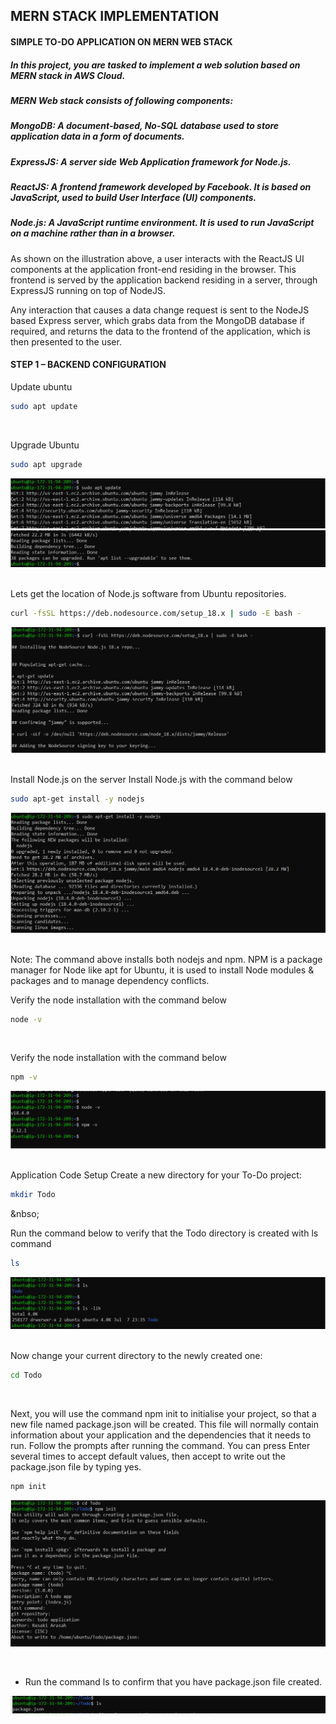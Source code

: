 ## MERN STACK IMPLEMENTATION

#### SIMPLE TO-DO APPLICATION ON MERN WEB STACK

##### In this project, you are tasked to implement a web solution based on MERN stack in AWS Cloud.

##### MERN Web stack consists of following components:

##### MongoDB: A document-based, No-SQL database used to store application data in a form of documents.

##### ExpressJS: A server side Web Application framework for Node.js.

##### ReactJS: A frontend framework developed by Facebook. It is based on JavaScript, used to build User Interface (UI) components.

##### Node.js: A JavaScript runtime environment. It is used to run JavaScript on a machine rather than in a browser.


<p>As shown on the illustration above, a user interacts with the ReactJS UI components at the application front-end residing in the browser. This frontend is served by the application backend residing in a server, through ExpressJS running on top of NodeJS.</p>

<p>Any interaction that causes a data change request is sent to the NodeJS based Express server, which grabs data from the MongoDB database if required, and returns the data to the frontend of the application, which is then presented to the user.</p>

#### STEP 1 – BACKEND CONFIGURATION

Update ubuntu

`````bash 
sudo apt update 
`````

&nbsp;

Upgrade Ubuntu

`````bash 
sudo apt upgrade
`````
![.](images/img_1.png)
![.](images/img_2.png)
&nbsp;

Lets get the location of Node.js software from Ubuntu repositories.

`````bash 
curl -fsSL https://deb.nodesource.com/setup_18.x | sudo -E bash -
`````
![.](images/img_3.png)
&nbsp;

Install Node.js on the server
Install Node.js with the command below
`````bash
sudo apt-get install -y nodejs
`````
![.](images/img_4.png)
&nbsp;

<p>Note: The command above installs both nodejs and npm. NPM is a package manager for Node like apt for Ubuntu, it is used to install Node modules & packages and to manage dependency conflicts.</p>

Verify the node installation with the command below

`````bash 
node -v 
`````
&nbsp;

Verify the node installation with the command below
`````bash 
npm -v 
`````
![.](images/img_5.png)
&nbsp;

Application Code Setup
Create a new directory for your To-Do project:
`````bash 
mkdir Todo
`````

&nbso;

Run the command below to verify that the Todo directory is created with ls command
`````bash
ls
`````
![.](images/img_6.png)
&nbsp;

Now change your current directory to the newly created one:
`````bash
cd Todo
`````
&nbsp;

Next, you will use the command npm init to initialise your project, so that a new file named package.json will be created. This file will normally contain information about your application and the dependencies that it needs to run. Follow the prompts after running the command. You can press Enter several times to accept default values, then accept to write out the package.json file by typing yes.

`````bash
npm init
`````

<!-- Images -->

![.](images/img_7.png)

&nbsp;

- Run the command ls to confirm that you have package.json file created.

![.](images/img_10.png)

